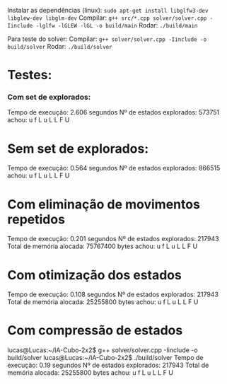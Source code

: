 Instalar as dependências (linux): `sudo apt-get install libglfw3-dev libglew-dev libglm-dev`
Compilar: `g++ src/*.cpp solver/solver.cpp -Iinclude -lglfw -lGLEW -lGL -o build/main`
Rodar: `./build/main`


Para teste do solver:
Compilar: `g++ solver/solver.cpp -Iinclude -o build/solver`
Rodar: `./build/solver`


# Testes:
### Com set de explorados:
Tempo de execução: 2.606 segundos
Nº de estados explorados: 573751
achou: u f L u L L F U 

# Sem set de explorados:
Tempo de execução: 0.564 segundos
Nº de estados explorados: 866515
achou: u f L u L L F U 

# Com eliminação de movimentos repetidos
Tempo de execução: 0.201 segundos
Nº de estados explorados: 217943
Total de memória alocada: 75767400 bytes
achou: u f L u L L F U 

# Com otimização dos estados
Tempo de execução: 0.108 segundos
Nº de estados explorados: 217943
Total de memória alocada: 25255800 bytes
achou: u f L u L L F U 

# Com compressão de estados
lucas@Lucas:~/IA-Cubo-2x2$ g++ solver/solver.cpp -Iinclude -o build/solver
lucas@Lucas:~/IA-Cubo-2x2$ ./build/solver
Tempo de execução: 0.19 segundos
Nº de estados explorados: 217943
Total de memória alocada: 25255800 bytes
achou: u f L u L L F U 
